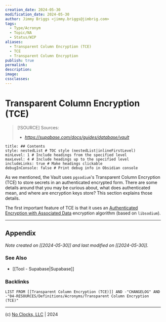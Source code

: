 ```yaml
---
creation_date: 2024-05-30
modification_date: 2024-05-30
author: Jimmy Briggs <jimmy.briggs@jimbrig.com>
tags:
  - Type/Acronym
  - Topic/NA
  - Status/WIP
aliases:
  - Transparent Column Encryption (TCE)
  - TCE
  - Transparent Column Encryption
publish: true
permalink:
description:
image:
cssclasses:
---
```


# Transparent Column Encryption (TCE)

> [!SOURCE] Sources:
> - *https://supabase.com/docs/guides/database/vault*

```table-of-contents
title: ## Contents 
style: nestedList # TOC style (nestedList|inlineFirstLevel)
minLevel: 1 # Include headings from the specified level
maxLevel: 4 # Include headings up to the specified level
includeLinks: true # Make headings clickable
debugInConsole: false # Print debug info in Obsidian console
```

As we mentioned, the Vault uses `pgsodium`'s Transparent Column Encryption (TCE) to store secrets in an authenticated encrypted form. There are some details around that you may be curious about, what does authenticated mean, and where are encryption keys store? This section explains those details.

The first important feature of TCE is that it uses an [Authenticated Encryption with Associated Data](https://en.wikipedia.org/wiki/Authenticated_encryption#Authenticated_encryption_with_associated_data_(AEAD)) encryption algorithm (based on `libsodium`).

***

## Appendix

*Note created on [[2024-05-30]] and last modified on [[2024-05-30]].*

### See Also

- [[Tool - Supabase|Supabase]]

### Backlinks

```dataview
LIST FROM [[Transparent Column Encryption (TCE)]] AND -"CHANGELOG" AND -"04-RESOURCES/Definitions/Acronyms/Transparent Column Encryption (TCE)"
```

***

(c) [No Clocks, LLC](https://github.com/noclocks) | 2024


